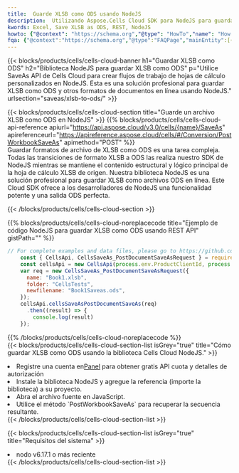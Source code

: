 ```yaml
---
title:  Guarde XLSB como ODS usando NodeJS
description:  Utilizando Aspose.Cells Cloud SDK para NodeJS para guardar el archivo en formato XLSB como archivo en formato ODS.
kwords: Excel, Save XLSB as ODS, REST, NodeJS
howto: {"@context": "https://schema.org","@type": "HowTo","name": "How to save XLSB as ODS using the Cells Cloud NodeJS library.","description": "How to save XLSB as ODS using the Cells Cloud NodeJS library.","image": {"@type": "ImageObject"},"url": "/nodejs/saveas/xlsb-to-ods/","step": [{ "@type": "HowToStep","name": "How to save XLSB as ODS using the Cells Cloud NodeJS library. step 1", "image": {"@type": "ImageObject",},"url": "/nodejs/saveas/xlsb-to-ods/","text": "Register an account at <a href='https://dashboard.aspose.cloud/'>Dashboard</a> to get free API quota & authorization details",},{ "@type": "HowToStep","name": "How to save XLSB as ODS using the Cells Cloud NodeJS library. step 1", "image": {"@type": "ImageObject",},"url": "/nodejs/saveas/xlsb-to-ods/","text": "Install NodeJS library and add the reference (import the library) to your project.",},{ "@type": "HowToStep","name": "How to save XLSB as ODS using the Cells Cloud NodeJS library. step 1", "image": {"@type": "ImageObject",},"url": "/nodejs/saveas/xlsb-to-ods/","text": "Open the source file in JavaScript.",},{ "@type": "HowToStep","name": "How to save XLSB as ODS using the Cells Cloud NodeJS library. step 1", "image": {"@type": "ImageObject",},"url": "/nodejs/saveas/xlsb-to-ods/","text": "Use the `PostWorkbookSaveAs` method to retrieve the resulting stream.",}, ],"supply": {"@type": "HowToSupply","name": "document"},"tool": [{"@type": "HowToTool","name": "Visual Studio, Visual Studio Code, WebStorm"},{"@type": "HowToTool","name": "Aspose Cells"}],"totalTime": "PT6M"}
fqa: {"@context":"https://schema.org","@type":"FAQPage","mainEntity":[{"@type":"Question","name":"Why save file as other formats file in C# using REST API?","acceptedAnswer":{"@type":"Answer","text":"Documents are encoded in many ways, and some files may be incompatible with the software you use. To open and read such files, just save them as appropriate file formats.<br/><ol><li>Install .NET SDK and add the reference (import the library) to your project.</li><li>Open the source file in C# using REST API.</li><li>Call the PostWorkbookSaveAsRequest() method, passing an output filename with required extension.</li><li>Get the result of save as a separate file.</li></ol>"}},{"@type":"Question","name":"What file formats can I save as with your C# library?","acceptedAnswer":{"@type":"Answer","text":"We support a variety of file formats for conversion using .NET library, including XLSX, Excel, xls , PDF, CSV, HTML, Markdown, XML, PNG, JPG, TIFF, Json, TXT and many more."}},{"@type":"Question","name":"What is the maximum allowed file size for conversion using this .NET library?","acceptedAnswer":{"@type":"Answer","text":"There are no file size limits for format conversions using .NET library."}}]}
---
```

{{< blocks/products/cells/cells-cloud-banner h1="Guardar XLSB como ODS" h2="Biblioteca NodeJS para guardar XLSB como ODS" p="Utilice SaveAs API de Cells Cloud para crear flujos de trabajo de hojas de cálculo personalizados en NodeJS. Esta es una solución profesional para guardar XLSB como ODS y otros formatos de documentos en línea usando NodeJS." urlsection="saveas/xlsb-to-ods/" >}}

{{< blocks/products/cells/cells-cloud-section title="Guarde un archivo XLSB como ODS en NodeJS" >}}
{{% blocks/products/cells/cells-cloud-api-reference apiurl="https://api.aspose.cloud/v3.0/cells/{name}/SaveAs" apireferenceurl="https://apireference.aspose.cloud/cells/#/Conversion/PostWorkbookSaveAs" apimethod="POST" %}}
<br/>
Guardar formatos de archivo de XLSB como ODS es una tarea compleja. Todas las transiciones de formato XLSB a ODS las realiza nuestro SDK de NodeJS mientras se mantiene el contenido estructural y lógico principal de la hoja de cálculo XLSB de origen. Nuestra biblioteca NodeJS es una solución profesional para guardar XLSB como archivos ODS en línea. Este Cloud SDK ofrece a los desarrolladores de NodeJS una funcionalidad potente y una salida ODS perfecta.

{{< /blocks/products/cells/cells-cloud-section >}}

{{% blocks/products/cells/cells-cloud-noreplacecode title="Ejemplo de código NodeJS para guardar XLSB como ODS usando REST API" gistPath="" %}}
  
```js
// For complete examples and data files, please go to https://github.com/aspose-cells-cloud/aspose-cells-cloud-node/
    const { CellsApi, CellsSaveAs_PostDocumentSaveAsRequest } = require("asposecellscloud");
    const cellsApi = new CellsApi(process.env.ProductClientId, process.env.ProductClientSecret);
    var req = new CellsSaveAs_PostDocumentSaveAsRequest({
      name: "Book1.xlsb",
      folder: "CellsTests",
      newfilename: "Book1Saveas.ods",
    });
    cellsApi.cellsSaveAsPostDocumentSaveAs(req)
      .then((result) => {
        console.log(result)
    });
```
  
{{% /blocks/products/cells/cells-cloud-noreplacecode %}}
<br/>
{{< blocks/products/cells/cells-cloud-section-list isGrey="true" title="Cómo guardar XLSB como ODS usando la biblioteca Cells Cloud NodeJS." >}}
<li> Registre una cuenta en<a href="https://dashboard.aspose.cloud/">Panel</a> para obtener gratis API cuota y detalles de autorización</li>
<li>Instale la biblioteca NodeJS y agregue la referencia (importe la biblioteca) a su proyecto.</li>
<li>Abra el archivo fuente en JavaScript.</li>
<li>Utilice el método `PostWorkbookSaveAs` para recuperar la secuencia resultante.</li>
{{< /blocks/products/cells/cells-cloud-section-list >}}

{{< blocks/products/cells/cells-cloud-section-list isGrey="true" title="Requisitos del sistema" >}}
<li>nodo v6.17.1 o más reciente</li>
{{< /blocks/products/cells/cells-cloud-section-list >}}
